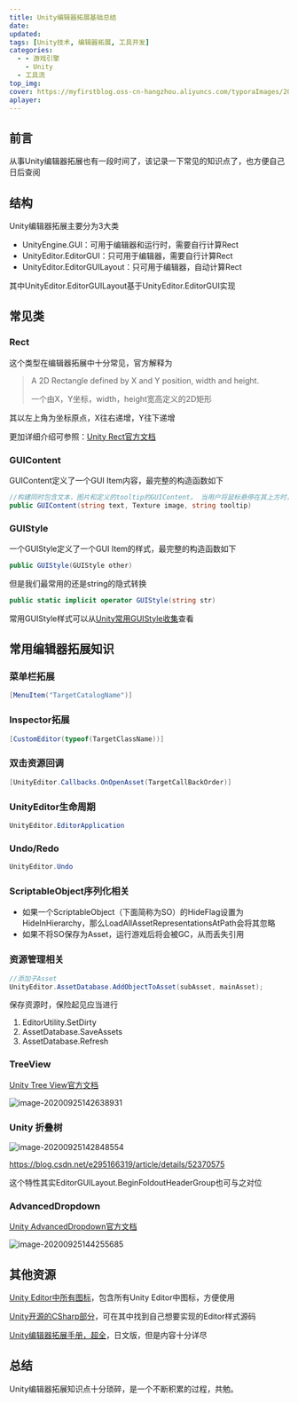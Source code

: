 ```yaml
---
title: Unity编辑器拓展基础总结
date:
updated:
tags: [Unity技术, 编辑器拓展, 工具开发]
categories:
  - - 游戏引擎
    - Unity
  - 工具流
top_img:
cover: https://myfirstblog.oss-cn-hangzhou.aliyuncs.com/typoraImages/20200925144255.png
aplayer:
---
```

<meta name="referrer" content="no-referrer" />

## 前言

从事Unity编辑器拓展也有一段时间了，该记录一下常见的知识点了，也方便自己日后查阅

## 结构

Unity编辑器拓展主要分为3大类

- UnityEngine.GUI：可用于编辑器和运行时，需要自行计算Rect
- UnityEditor.EditorGUI：只可用于编辑器，需要自行计算Rect
- UnityEditor.EditorGUILayout：只可用于编辑器，自动计算Rect

其中UnityEditor.EditorGUILayout基于UnityEditor.EditorGUI实现

## 常见类

### Rect

这个类型在编辑器拓展中十分常见，官方解释为

> A 2D Rectangle defined by X and Y position, width and height.
>
> 一个由X，Y坐标，width，height宽高定义的2D矩形

其以左上角为坐标原点，X往右递增，Y往下递增

更加详细介绍可参照：[Unity Rect官方文档](https://docs.unity3d.com/ScriptReference/Rect.html)

### GUIContent

GUIContent定义了一个GUI Item内容，最完整的构造函数如下

```cs
//构建同时包含文本，图片和定义的tooltip的GUIContent。 当用户将鼠标悬停在其上方时，全局GUI.tooltip会被设置为这个tooltip
public GUIContent(string text, Texture image, string tooltip)
```

### GUIStyle

一个GUIStyle定义了一个GUI Item的样式，最完整的构造函数如下

```cs
public GUIStyle(GUIStyle other)
```

但是我们最常用的还是string的隐式转换

```cs
public static implicit operator GUIStyle(string str)
```

常用GUIStyle样式可以从[Unity常用GUIStyle收集](https://gist.github.com/masa795/5797164)查看

## 常用编辑器拓展知识

### 菜单栏拓展

```cs
[MenuItem("TargetCatalogName")]
```

### Inspector拓展

```cs
[CustomEditor(typeof(TargetClassName))]
```

### 双击资源回调

```cs
[UnityEditor.Callbacks.OnOpenAsset(TargetCallBackOrder)]
```

### UnityEditor生命周期

```cs
UnityEditor.EditorApplication
```

### Undo/Redo

```cs
UnityEditor.Undo
```

### ScriptableObject序列化相关

- 如果一个ScriptableObject（下面简称为SO）的HideFlag设置为HideInHierarchy，那么LoadAllAssetRepresentationsAtPath会将其忽略
- 如果不将SO保存为Asset，运行游戏后将会被GC，从而丢失引用

### 资源管理相关

```cs
//添加子Asset
UnityEditor.AssetDatabase.AddObjectToAsset(subAsset, mainAsset);
```

保存资源时，保险起见应当进行

1. EditorUtility.SetDirty
2. AssetDatabase.SaveAssets
3. AssetDatabase.Refresh

### TreeView

[Unity Tree View官方文档](https://docs.unity3d.com/Manual/TreeViewAPI.html)

![image-20200925142638931](https://myfirstblog.oss-cn-hangzhou.aliyuncs.com/typoraImages/20200925142645.png)

### Unity 折叠树

![image-20200925142848554](https://myfirstblog.oss-cn-hangzhou.aliyuncs.com/typoraImages/20200925142848.png)

https://blog.csdn.net/e295166319/article/details/52370575

这个特性其实EditorGUILayout.BeginFoldoutHeaderGroup也可与之对位

### AdvancedDropdown

[Unity AdvancedDropdown官方文档](https://docs.unity3d.com/ScriptReference/IMGUI.Controls.AdvancedDropdown.html)

![image-20200925144255685](https://myfirstblog.oss-cn-hangzhou.aliyuncs.com/typoraImages/20200925144255.png)

## 其他资源

[Unity Editor中所有图标](https://github.com/nukadelic/UnityEditorIcons)，包含所有Unity Editor中图标，方便使用

[Unity开源的CSharp部分](https://github.com/Unity-Technologies/UnityCsReference)，可在其中找到自己想要实现的Editor样式源码

[Unity编辑器拓展手册，超全](http://49.233.81.186/guicreation.html)，日文版，但是内容十分详尽

## 总结

Unity编辑器拓展知识点十分琐碎，是一个不断积累的过程，共勉。
